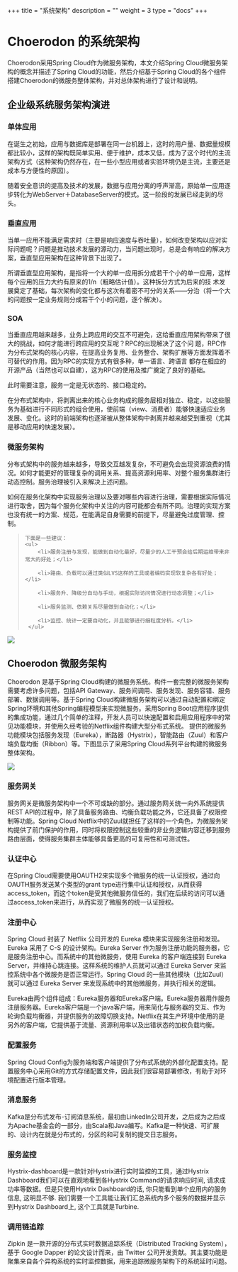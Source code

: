 +++
title = "系统架构"
description = ""
weight = 3
type = "docs"
+++

# Choerodon 的系统架构

Choerodon采用Spring Cloud作为微服务架构，本文介绍Spring Cloud微服务架构的概念并描述了Spring Cloud的功能，然后介绍基于Spring Cloud的各个组件搭建Choerodon的微服务整体架构，并对总体架构进行了设计和说明。

## 企业级系统服务架构演进


### 单体应用

在诞生之初始，应用与数据库是部署在同一台机器上，这时的用户量、数据量规模都比较小，这样的架构既简单实用、便于维护，成本又低，成为了这个时代的主流架构方式（这种架构仍然存在，在一些小型应用或者实验环境仍是主流，主要还是成本与方便性的原因）。

随着安全意识的提高及技术的发展，数据与应用分离的呼声渐高，原始单一应用逐步转化为WebServer＋DatabaseServer的模式。这一阶段的发展已经走到的尽头。

### 垂直应用

当单一应用不能满足需求时（主要是响应速度与吞吐量），如何改变架构以应对实际问题呢？问题是推动技术发展的源动力，当问题出现时，总是会有响应的解决方案，垂直型应用架构在这种背景下出现了。

所谓垂直型应用架构，是指将一个大的单一应用拆分成若干个小的单一应用，这样每个应用的压力大约有原来的1/n（粗略估计值）。这种拆分方式为后来的技 术发展奠定了基础，每次架构的变化都与这次有着密不可分的关系——分治（将一个大的问题按一定业务规则分成若干个小的问题，逐个解决）。

### SOA

当垂直应用越来越多，业务上跨应用的交互不可避免，这给垂直应用架构带来了很大的挑战，如何才能进行跨应用的交互呢？RPC的出现解决了这个问 题，RPC作为分布式架构的核心内容，在提高业务复用、业务整合、架构扩展等方面发挥着不可替代的作用。因为RPC的实现方式有很多种，单一语言、跨语言 都存在相应的开源产品（当然也可以自建），这为RPC的使用及推广奠定了良好的基础。

此时需要注意，服务一定是无状态的、接口稳定的。

在分布式架构中，将剥离出来的核心业务构成的服务层相对独立、稳定，以这些服务为基础进行不同形式的组合使用，使前端（view、消费者）能够快速适应业务发展、变化。这时的前端架构也逐渐被从整体架构中剥离并越来越受到重视（尤其是移动应用的快速发展）。

### 微服务架构

分布式架构中的服务越来越多，导致交互越发复杂，不可避免会出现资源浪费的情况。如何才能更好的管理复杂的调用关系、提高资源利用率、对整个服务集群进行动态控制。服务治理被引入来解决上述问题。

如何在服务化架构中实现服务治理以及要对哪些内容进行治理，需要根据实际情况进行取舍，因为每个服务化架构中关注的内容可能都会有所不同。治理的实现方案也没有统一的方案、规范，在能满足自身需要的前提下，尽量避免过度管理、控制。

<blockquote class="note">
    
    下面是一些建议：
    <ul>
        <li>服务注册与发现，能做到自动化最好，尽量少的人工干预会给后期运维带来非常大的好处；</li>

        <li>路由、负载可以通过类似LVS这样的工具或者编码实现软复杂各有好处；</li>

        <li>服务升、降级分自动与手动，根据实际访问情况进行动态调整；</li>

        <li>服务监测、依赖关系尽量做到自动化；</li>

        <li>监控、统计一定要自动化，并且能够进行细粒度分析。</li>
     </ul>

</blockquote>

![](/img/docs/concept/system-infrastructure-increment.png)

## Choerodon 微服务架构


Choerodon 是基于Spring Cloud构建的微服务系统。构件一套完整的微服务架构需要考虑许多问题，包括API Gateway、服务间调用、服务发现、服务容错、服务部署、数据调用等。基于Spring Cloud构建微服务架构可以通过自动配置和绑定Spring环境和其他Spring编程模型来实现微服务。采用Spring Boot应用程序提供的集成功能，通过几个简单的注释，开发人员可以快速配置和启用应用程序中的常见功能模块，并使用久经考验的Netflix组件构建大型分布式系统。 提供的微服务功能模块包括服务发现（Eureka），断路器（Hystrix），智能路由（Zuul）和客户端负载均衡（Ribbon）等。下图显示了采用Spring Cloud系列平台构建的微服务整体架构。

![](/img/docs/concept/choerodon-infrastructure.png)

### 服务网关

服务网关是微服务架构中一个不可或缺的部分。通过服务网关统一向外系统提供REST API的过程中，除了具备服务路由、均衡负载功能之外，它还具备了权限控制等功能。Spring Cloud Netflix中的Zuul就担任了这样的一个角色，为微服务架构提供了前门保护的作用，同时将权限控制这些较重的非业务逻辑内容迁移到服务路由层面，使得服务集群主体能够具备更高的可复用性和可测试性。

### 认证中心

在Spring Cloud需要使用OAUTH2来实现多个微服务的统一认证授权，通过向OAUTH服务发送某个类型的grant type进行集中认证和授权，从而获得access_token，而这个token是受其他微服务信任的，我们在后续的访问可以通过access_token来进行，从而实现了微服务的统一认证授权。

### 注册中心

Spring Cloud 封装了 Netflix 公司开发的 Eureka 模块来实现服务注册和发现。Eureka 采用了 C-S 的设计架构。Eureka Server 作为服务注册功能的服务器，它是服务注册中心。而系统中的其他微服务，使用 Eureka 的客户端连接到 Eureka Server，并维持心跳连接。这样系统的维护人员就可以通过 Eureka Server 来监控系统中各个微服务是否正常运行。Spring Cloud 的一些其他模块（比如Zuul）就可以通过 Eureka Server 来发现系统中的其他微服务，并执行相关的逻辑。

Eureka由两个组件组成：Eureka服务器和Eureka客户端。Eureka服务器用作服务注册服务器。Eureka客户端是一个java客户端，用来简化与服务器的交互、作为轮询负载均衡器，并提供服务的故障切换支持。Netflix在其生产环境中使用的是另外的客户端，它提供基于流量、资源利用率以及出错状态的加权负载均衡。

### 配置服务

Spring Cloud Config为服务端和客户端提供了分布式系统的外部化配置支持。配置服务中心采用Git的方式存储配置文件，因此我们很容易部署修改，有助于对环境配置进行版本管理。

### 消息服务

Kafka是分布式发布-订阅消息系统，最初由LinkedIn公司开发，之后成为之后成为Apache基金会的一部分，由Scala和Java编写。Kafka是一种快速、可扩展的、设计内在就是分布式的，分区的和可复制的提交日志服务。

### 服务监控

Hystrix-dashboard是一款针对Hystrix进行实时监控的工具，通过Hystrix Dashboard我们可以在直观地看到各Hystrix Command的请求响应时间, 请求成功率等数据。但是只使用Hystrix Dashboard的话, 你只能看到单个应用内的服务信息, 这明显不够. 我们需要一个工具能让我们汇总系统内多个服务的数据并显示到Hystrix Dashboard上, 这个工具就是Turbine.

### 调用链追踪

Zipkin 是一款开源的分布式实时数据追踪系统（Distributed Tracking System），基于 Google Dapper 的论文设计而来，由 Twitter 公司开发贡献。其主要功能是聚集来自各个异构系统的实时监控数据，用来追踪微服务架构下的系统延时问题。




